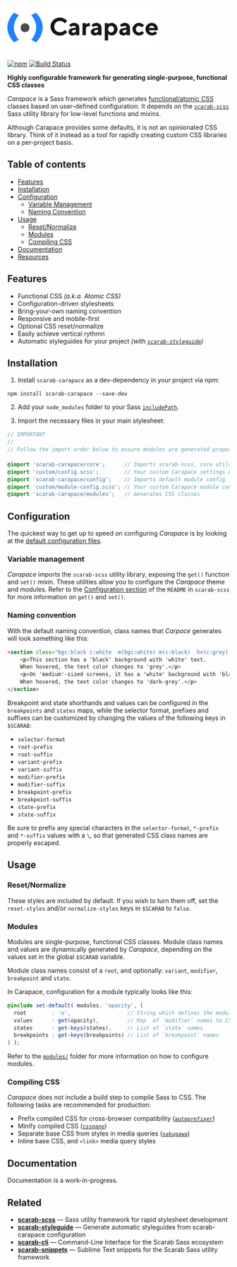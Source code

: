 # <img src="carapace-logo.png" width="342" height="96" alt="Carapace">

[![npm](https://img.shields.io/npm/v/scarab-carapace.svg)](https://www.npmjs.com/package/scarab-carapace) [![Build Status](https://travis-ci.org/watchtowerdigital/scarab-carapace.svg?branch=master)](https://travis-ci.org/watchtowerdigital/scarab-carapace) 

**Highly configurable framework for generating single-purpose, functional CSS classes**

*Carapace* is a Sass framework which generates [functional/atomic CSS](https://css-tricks.com/lets-define-exactly-atomic-css/) classes based on user-defined configuration. It depends on the [`scarab-scss`](https://github.com/watchtowerdigital/scarab) Sass utility library for low-level functions and mixins.

Although Carapace provides some defaults, it is not an opinionated CSS library. Think of it instead as a tool for rapidly creating custom CSS libraries on a per-project basis.



## Table of contents
- [Features](#features)
- [Installation](#installation)
- [Configuration](#configuration)
  - [Variable Management](#variable-management)
  - [Naming Convention](#naming-convention)
- [Usage](#usage)
  - [Reset/Normalize](#resetnormalize)
  - [Modules](#modules)
  - [Compiling CSS](#compiling-css)
- [Documentation](#documentation)
- [Resources](#resources)


## Features
- Functional CSS *(a.k.a. Atomic CSS)*
- Configuration-driven stylesheets
- Bring-your-own naming convention
- Responsive and mobile-first
- Optional CSS reset/normalize
- Easily achieve vertical rythmn
- Automatic styleguides for your project *(with [`scarab-styleguide`](https://github.com/watchtowerdigital/scarab-styleguide))*



## Installation
1. Install `scarab-carapace` as a dev-dependency in your project via npm:
```
npm install scarab-carapace --save-dev
```

2. Add your `node_modules` folder to your Sass [`includePath`](https://github.com/sass/node-sass#includepaths).

3. Import the necessary files in your main stylesheet:
```scss
// IMPORTANT
// 
// Follow the import order below to ensure modules are generated properly.

@import 'scarab-carapace/core';      // Imports scarab-scss, core utils & config
@import 'custom/config.scss';        // Your custom Carapace settings & config
@import 'scarab-carapace/config';    // Imports default module config
@import 'custom/module-config.scss'; // Your custom Carapace module config
@import 'scarab-carapace/modules';   // Generates CSS classes
```

## Configuration

The quickest way to get up to speed on configuring *Carapace* is by looking at the [default configuration files](src/config/).

### Variable management
*Carapace* imports the `scarab-scss` utility library, exposing the `get()` function and `set()` mixin. These utilities allow you to configure the *Carapace* theme and modules. Refer to the [Configuration section](https://github.com/watchtowerdigital/scarab#configuration) of the `README` in `scarab-scss` for more information on `get()` and `set()`.

### Naming convention
With the default naming convention, class names that *Carpace* generates will look something like this:
```html
<section class="bgc:black c:white  m(bgc:white) m(c:black)  hv(c:grey) m(hv(c:dark-grey))">
	<p>This section has a 'black' background with 'white' text.
	When hovered, the text color changes to 'grey'.</p>
	<p>On 'medium'-sized screens, it has a 'white' background with 'black' text.
	When hovered, the text color changes to 'dark-grey'.</p>
</section>
```

Breakpoint and state shorthands and values can be configured in the `breakpoints` and `states` maps, while the selector format, prefixes and suffixes can be customized by changing the values of the following keys in `$SCARAB`:
- `selector-format`
- `root-prefix`
- `root-suffix`
- `variant-prefix`
- `variant-suffix`
- `modifier-prefix`
- `modifier-suffix`
- `breakpoint-prefix`
- `breakpoint-suffix`
- `state-prefix`
- `state-suffix`

Be sure to prefix any special characters in the `selector-format`, `*-prefix` and `*-suffix` values with a `\`, so that generated CSS class names are properly escaped.



## Usage

### Reset/Normalize
These styles are included by default. If you wish to turn them off, set the `reset-styles` and/or `normalize-styles` keys in `$SCARAB` to `false`.

### Modules
Modules are single-purpose, functional CSS classes. Module class names and values are dynamically generated by *Carapace*, depending on the values set in the global `$SCARAB` variable.

Module class names consist of a `root`, and optionally: `variant`, `modifier`, `breakpoint` and `state`.

In Carapace, configuration for a module typically looks like this:
```scss
@include set-default( modules, 'opacity', (
  root        : 'o',                  // String which defines the module's `root`
  values      : get(opacity),         // Map  of `modifier` names to CSS property values
  states      : get-keys(states),     // List of `state` names
  breakpoints : get-keys(breakpoints) // List of `breakpoint` names
) );
```

Refer to the [`modules/`](src/modules/) folder for more information on how to configure modules.

### Compiling CSS
*Carapace* does not include a build step to compile Sass to CSS. The following tasks are recommended for production:

- Prefix compiled CSS for cross-browser compatibility ([`autoprefixer`](https://github.com/postcss/autoprefixer))
- Minify compiled CSS ([`cssnano`](https://github.com/ben-eb/cssnano))
- Separate base CSS from styles in media queries ([`sakugawa`](https://github.com/paazmaya/sakugawa))
- Inline base CSS, and `<link>` media query styles



## Documentation
Documentation is a work-in-progress.



## Related
* [**scarab-scss**](https://github.com/watchtowerdigital/scarab.git) — Sass utility framework for rapid stylesheet development
* [**scarab-styleguide**](https://github.com/watchtowerdigital/scarab-styleguide.git) — Generate automatic styleguides from scarab-carapace configuration
* [**scarab-cli**](https://github.com/watchtowerdigital/scarab-cli.git) — Command-Line Interface for the Scarab Sass ecosystem
* [**scarab-snippets**](https://github.com/watchtowerdigital/scarab-snippets.git) — Sublime Text snippets for the Scarab Sass utility framework
